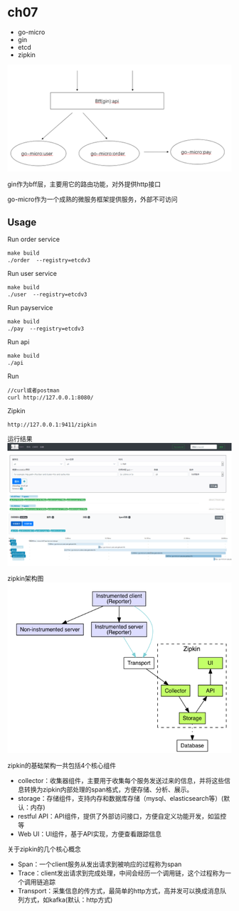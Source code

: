 # ch07

- go-micro
- gin
- etcd
- zipkin

![Image text](https://github.com/1819997197/micro/blob/master/ch07/ch07.png)

gin作为bff层，主要用它的路由功能，对外提供http接口

go-micro作为一个成熟的微服务框架提供服务，外部不可访问


## Usage

Run order service
```
make build
./order  --registry=etcdv3
```

Run user service
```
make build
./user  --registry=etcdv3
```

Run payservice
```
make build
./pay  --registry=etcdv3
```

Run api
```
make build
./api
```

Run
```
//curl或者postman
curl http://127.0.0.1:8080/
```

Zipkin
```
http://127.0.0.1:9411/zipkin
```

运行结果
![Image text](https://github.com/1819997197/micro/blob/master/ch07/zipkin_01.png)
![Image text](https://github.com/1819997197/micro/blob/master/ch07/zipkin_02.png)

zipkin架构图
![Image text](https://github.com/1819997197/micro/blob/master/ch07/zipkin_00.png)

zipkin的基础架构一共包括4个核心组件
- collector：收集器组件，主要用于收集每个服务发送过来的信息，并将这些信息转换为zipkin内部处理的span格式，方便存储、分析、展示。
- storage：存储组件，支持内存和数据库存储（mysql、elasticsearch等）(默认：内存)
- restful API：API组件，提供了外部访问接口，方便自定义功能开发，如监控等
- Web UI：UI组件，基于API实现，方便查看跟踪信息

关于zipkin的几个核心概念
- Span：一个client服务从发出请求到被响应的过程称为span
- Trace：client发出请求到完成处理，中间会经历一个调用链，这个过程称为一个调用链追踪
- Transport：采集信息的传方式，最简单的http方式，高并发可以换成消息队列方式，如kafka(默认：http方式)

